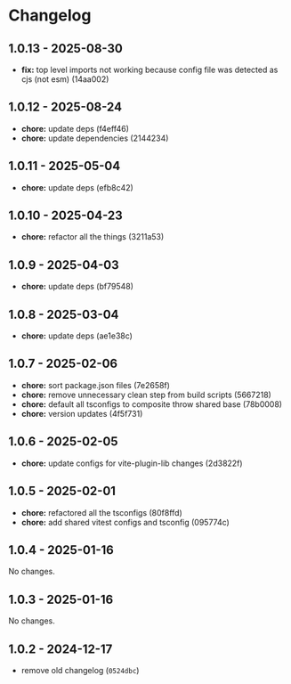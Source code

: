 # Changelog

## 1.0.13 - 2025-08-30

- __fix:__ top level imports not working because config file was detected as cjs (not esm) (14aa002)

## 1.0.12 - 2025-08-24

- __chore:__ update deps (f4eff46)
- __chore:__ update dependencies (2144234)

## 1.0.11 - 2025-05-04

- __chore:__ update deps (efb8c42)

## 1.0.10 - 2025-04-23

- __chore:__ refactor all the things (3211a53)

## 1.0.9 - 2025-04-03

- __chore:__ update deps (bf79548)

## 1.0.8 - 2025-03-04

- __chore:__ update deps (ae1e38c)

## 1.0.7 - 2025-02-06

- __chore:__ sort package.json files (7e2658f)
- __chore:__ remove unnecessary clean step from build scripts (5667218)
- __chore:__ default all tsconfigs to composite throw shared base (78b0008)
- __chore:__ version updates (4f5f731)

## 1.0.6 - 2025-02-05

- __chore:__ update configs for vite-plugin-lib changes (2d3822f)

## 1.0.5 - 2025-02-01

- __chore:__ refactored all the tsconfigs (80f8ffd)
- __chore:__ add shared vitest configs and tsconfig (095774c)

## 1.0.4 - 2025-01-16

No changes.

## 1.0.3 - 2025-01-16

No changes.

## 1.0.2 - 2024-12-17

- remove old changelog (`0524dbc`)
